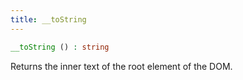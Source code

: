 ```yaml
---
title: __toString
---
```


```php
__toString () : string
```

Returns the inner text of the root element of the DOM.